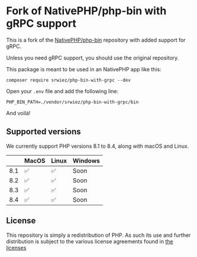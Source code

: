 # Fork of NativePHP/php-bin with gRPC support

This is a fork of the [NativePHP/php-bin](https://github.com/NativePHP/php-bin) repository with added support for gRPC.

Unless you need gRPC support, you should use the original repository.

This package is meant to be used in an NativePHP app like this:

```shell
composer require srwiez/php-bin-with-grpc --dev
```

Open your `.env` file and add the following line:

```shell
PHP_BIN_PATH=./vendor/srwiez/php-bin-with-grpc/bin
```

And voilà!

## Supported versions

We currently support PHP versions 8.1 to 8.4, along with macOS and Linux.

|     | MacOS | Linux | Windows |
|-----|-------|-------|---------|
| 8.1 | ✅     | ✅     | Soon    |
| 8.2 | ✅     | ✅     | Soon    |
| 8.3 | ✅     | ✅     | Soon    |
| 8.4 | ✅     | ✅     | Soon    |

## License

This repository is simply a redistribution of PHP. As such its use and further distribution is subject to the various
license agreements found in [the licenses](license-files/)
